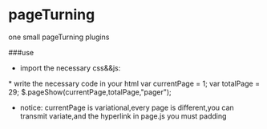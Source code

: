 pageTurning
===========

one small pageTurning plugins

###use
*  import the necessary css&&js:
  <link type="text/css" rel="stylesheet" href="pageTuring.css">
  <script type="text/javascript" src="jquery-1.9.1.min.js"></script> 
  <script type="text/javascript" src="page.js"></script> 
*   write the necessary code in your html
        var currentPage = 1;
        var totalPage = 29;
        $.pageShow(currentPage,totalPage,"pager");
  
*  notice:
  currentPage is variational,every page is different,you can transmit variate,and the hyperlink in page.js you must padding
